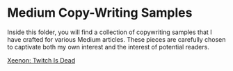 # Medium Copy-Writing Samples 

Inside this folder, you will find a collection of copywriting samples that I have crafted for various Medium articles. These pieces are carefully chosen to captivate both my own interest and the interest of potential readers.

[Xeenon: Twitch Is Dead]()

